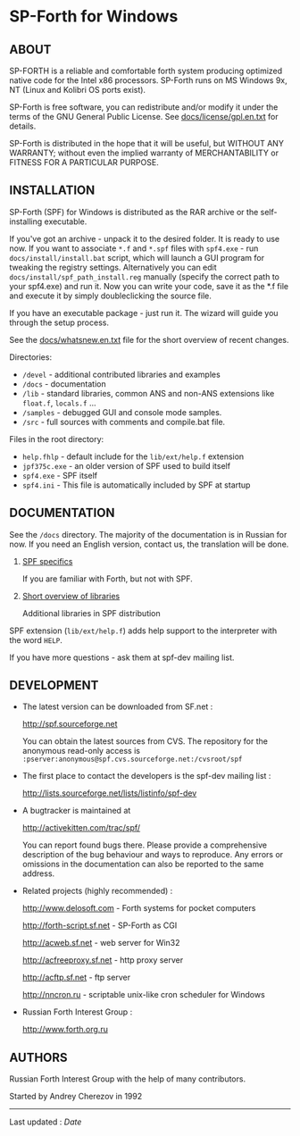 
SP-Forth for Windows
====================

<title>SP-Forth for Windows</title>

<!-- Translated from readme.ru.md (rev. 1.3) -->

ABOUT
-----

SP-FORTH is a reliable and comfortable forth system producing optimized native
code for the Intel x86 processors. SP-Forth runs on MS Windows 9x, NT
(Linux and Kolibri OS ports exist).

SP-Forth is free software, you can redistribute and/or modify it under the
terms of the GNU General Public License. See
[docs/license/gpl.en.txt](license/gpl.en.txt) for details.

SP-Forth is distributed in the hope that it will be useful, but WITHOUT ANY
WARRANTY; without even the implied warranty of MERCHANTABILITY or FITNESS FOR A
PARTICULAR PURPOSE.


INSTALLATION
------------

SP-Forth (SPF) for Windows is distributed as the RAR archive or the self-installing
executable.

If you've got an archive - unpack it to the desired folder. It is ready to
use now. If you want to associate `*.f` and `*.spf` files with `spf4.exe` - run
`docs/install/install.bat` script, which will launch a GUI program for tweaking the
registry settings. Alternatively you can edit `docs/install/spf_path_install.reg`
manually (specify the correct path to your spf4.exe) and run it. Now you can
write your code, save it as the *.f file and execute it by simply
doubleclicking the source file.

If you have an executable package - just run it. The wizard will guide you
through the setup process.

See the [docs/whatsnew.en.txt](whatsnew.en.txt) file for the short overview of recent changes.

Directories:

* `/devel`   - additional contributed libraries and examples
* `/docs`    - documentation
* `/lib`     - standard libraries, common ANS and non-ANS extensions like `float.f`, `locals.f` ...
* `/samples` - debugged GUI and console mode samples.
* `/src`     - full sources with comments and compile.bat file.

Files in the root directory:

* `help.fhlp`        - default include for the `lib/ext/help.f` extension
* `jpf375c.exe`      - an older version of SPF used to build itself
* `spf4.exe`         - SPF itself
* `spf4.ini`         - This file is automatically included by SPF at startup


DOCUMENTATION
-------------

See the `/docs` directory. The majority of the documentation is in Russian for
now. If you need an English version, contact us, the translation will be done.

1.  [SPF specifics](intro.en.html)

    If you are familiar with Forth, but not with SPF.

2.  [Short overview of libraries](devel.en.html)

    Additional libraries in SPF distribution


SPF extension (`lib/ext/help.f`) adds help support to the interpreter with the word `HELP`.

If you have more questions - ask them at spf-dev mailing list.


DEVELOPMENT
-----------

*    The latest version can be downloaded from SF.net :

     <http://spf.sourceforge.net>

     You can obtain the latest sources from CVS. The repository for the anonymous
     read-only access is
     `:pserver:anonymous@spf.cvs.sourceforge.net:/cvsroot/spf`

*    The first place to contact the developers is the spf-dev mailing list :

     <http://lists.sourceforge.net/lists/listinfo/spf-dev>

*    A bugtracker is maintained at

     <http://activekitten.com/trac/spf/>

     You can report found bugs there. Please provide a comprehensive description
     of the bug behaviour and ways to reproduce. Any errors or omissions in the
     documentation can also be reported to the same address.

*    Related projects (highly recommended) :

     <http://www.delosoft.com>    - Forth systems for pocket computers

     <http://forth-script.sf.net> - SP-Forth as CGI

     <http://acweb.sf.net>        - web server for Win32

     <http://acfreeproxy.sf.net>  - http proxy server

     <http://acftp.sf.net>        - ftp server

     <http://nncron.ru>           - scriptable unix-like cron scheduler for Windows

*    Russian Forth Interest Group :

     <http://www.forth.org.ru>


AUTHORS
-------

Russian Forth Interest Group with the help of many contributors.

Started by Andrey Cherezov in 1992

----
Last updated : $Date$
